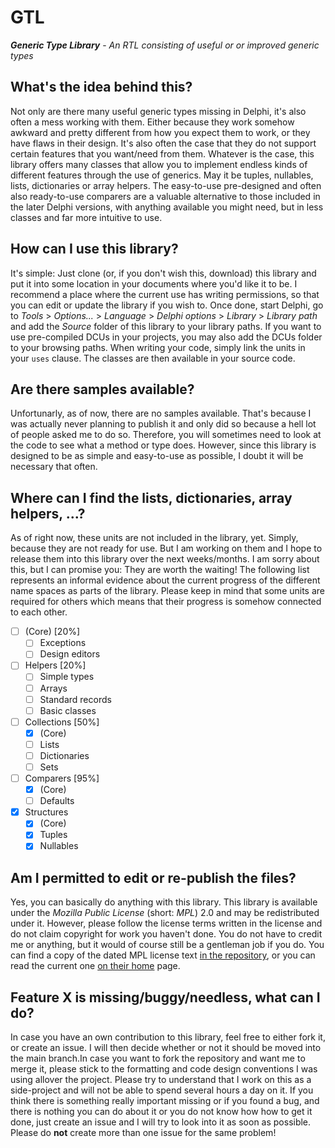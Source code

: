 # GTL
***Generic Type Library*** - *An RTL consisting of useful or or improved generic types*

## What's the idea behind this?
Not only are there many useful generic types missing in Delphi, it's also often a mess working with them. Either because they work somehow awkward and pretty different from how you expect them to work, or they have flaws in their design. It's also often the case that they do not support certain features that you want/need from them.
Whatever is the case, this library offers many classes that allow you to implement endless kinds of different features through the use of generics. May it be tuples, nullables, lists, dictionaries or array helpers.
The easy-to-use pre-designed and often also ready-to-use comparers are a valuable alternative to those included in the later Delphi versions, with anything available you might need, but in less classes and far more intuitive to use.

## How can I use this library?
It's simple: Just clone (or, if you don't wish this, download) this library and put it into some location in your documents where you'd like it to be. I recommend a place where the current use has writing permissions, so that you can edit or update the library if you wish to.
Once done, start Delphi, go to *Tools* > *Options...* > *Language* > *Delphi options* > *Library* > *Library path* and add the *Source* folder of this library to your library paths. If you want to use pre-compiled DCUs in your projects, you may also add the DCUs folder to your browsing paths.
When writing your code, simply link the units in your `uses` clause. The classes are then available in your source code.

## Are there samples available?
Unfortunarly, as of now, there are no samples available. That's because I was actually never planning to publish it and only did so because a hell lot of people asked me to do so. Therefore, you will sometimes need to look at the code to see what a method or type does. However, since this library is designed to be as simple and easy-to-use as possible, I doubt it will be necessary that often.

## Where can I find the lists, dictionaries, array helpers, ...?
As of right now, these units are not included in the library, yet. Simply, because they are not ready for use. But I am working on them and I hope to release them into this library over the next weeks/months. I am sorry about this, but I can promise you: They are worth the waiting!
The following list represents an informal evidence about the current progress of the different name spaces as parts of the library. Please keep in mind that some units are required for others which means that their progress is somehow connected to each other.
- [ ] (Core) [20%]
  - [ ] Exceptions
  - [ ] Design editors
- [ ] Helpers [20%]
  - [ ] Simple types
  - [ ] Arrays
  - [ ] Standard records
  - [ ] Basic classes
- [ ] Collections [50%]
  - [x] (Core)
  - [ ] Lists
  - [ ] Dictionaries
  - [ ] Sets
- [ ] Comparers [95%]
  - [x] (Core)
  - [ ] Defaults
- [x] Structures
  - [x] (Core)
  - [x] Tuples
  - [x] Nullables

## Am I permitted to edit or re-publish the files?
Yes, you can basically do anything with this library. This library is available under the *Mozilla Public License* (short: *MPL*) 2.0 and may be redistributed under it. However, please follow the license terms written in the license and do not claim copyright for work you haven't done. You do not have to credit me or anything, but it would of course still be a gentleman job if you do.
You can find a copy of the dated MPL license text [in the repository](LICENSE), or you can read the current one [on their home](https://www.mozilla.org/en-US/MPL/2.0/) page.

## Feature X is missing/buggy/needless, what can I do?
In case you have an own contribution to this library, feel free to either fork it, or create an issue. I will then decide whether or not it should be moved into the main branch.In case you want to fork the repository and want me to merge it, please stick to the formatting and code design conventions I was using allover the project.
Please try to understand that I work on this as a side-project and will not be able to spend several hours a day on it. If you think there is something really important missing or if you found a bug, and there is nothing you can do about it or you do not know how how to get it done, just create an issue and I will try to look into it as soon as possible. Please do **not** create more than one issue for the same problem!

